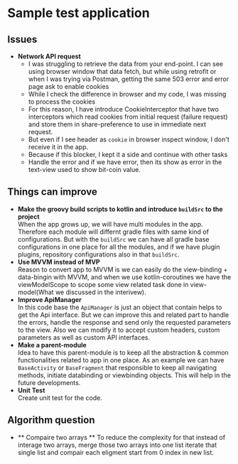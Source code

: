 # Sample test application

## Issues
- **Network API request**</br>
  - I was struggling to retrieve the data from your end-point. I can see using browser window that data fetch, but while using retrofit
    or when I was trying via Postman, getting the same 503 error and error page ask to enable cookies
  - While I check the difference in browser and my code, I was missing to process the cookies
  - For this reason, I have introduce CookieInterceptor that have two interceptors which read cookies from initial request (failure request)
    and store them in share-preference to use in immediate next request.
  - But even if I see header as `cookie` in browser inspect window, I don't receive it in the app.
  - Because if this blocker, I kept it a side and continue with other tasks
  - Handle the error and if we have error, then its show as error in the text-view used to show bit-coin value.

## Things can improve
- **Make the groovy build scripts to kotlin and introduce `buildSrc` to the project**</br>
  When the app grows up, we will have multi modules in the app. Therefore each module will differnt gradle files with same kind of configurations. But with the `buildSrc` we can have all gradle base configurations in one place for all the modules, and if we have plugin plugins, repository configurations also in that `buildSrc`.
- **Use MVVM instead of MVP**</br>
  Reason to convert app to MVVM is we can easily do the view-binding + data-bingin with MVVM, and when we use kotlin-coroutines we have the viewModelScope to scope some view related task done in view-model(What we discussed in the interivew).
- **Improve ApiManager**</br>
  In this code base the `ApiManager` is just an object that contain helps to get the Api interface. But we can improve this and related part to handle the errors, handle the response and send only the requested parameters to the view. Also we can modify it to accept custom headers, custom parameters as well as custom API interfaces.
- **Make a parent-module**</br>
  Idea to have this parent-module is to keep all the abstraction & common functionalities related to app in one place. As an example we can have `BaseActivity` or `BaseFragment` that responsible to keep all navigating methods, initiate databinding or viewbinding objects. This will help in the future developments.
- **Unit Test**</br>
  Create unit test for the code.
  
## Algorithm question
- ** Compaire two arrays **
To reduce the complexity for that instead of interage two arrays, merge those two arrays into one list iterate that single list and compair each eligment start from 0 index in new list. 
